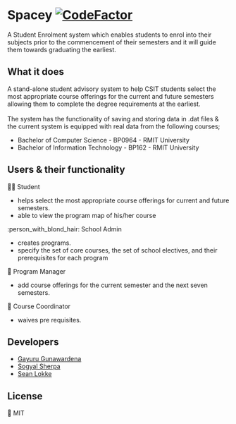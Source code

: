# Spacey [![CodeFactor](https://www.codefactor.io/repository/github/gayuru/spacey_new/badge)](https://www.codefactor.io/repository/github/gayuru/spacey_new)
A Student Enrolment  system which enables students to enrol into their subjects prior to the commencement of their semesters and it will guide them towards graduating the earliest. 
 
What it does
---
A stand-alone student advisory system to help CSIT students select the most appropriate course offerings for the current and future semesters allowing them to complete the degree requirements at the earliest.  <br> <br>
The system has the functionality of saving and storing data in .dat files & the current system is equipped with real data from the following courses;
- Bachelor of Computer Science  - BP0964 - RMIT University
- Bachelor of Information Technology - BP162 - RMIT University

## Users & their functionality ##
:boy::girl: Student 
- helps select the most appropriate course offerings for current and future semesters. 
- able to view the program map of his/her course 

:person_with_blond_hair: School Admin
- creates programs.
- specify the set of core courses, the set of school electives, and their prerequisites for each program

 :man: Program Manager
- add course offerings for the current semester and the next seven semesters.

:woman: Course Coordinator
 - waives pre requisites. 

Developers
---
- [Gayuru Gunawardena](https://gayurug.com)
- [Sogyal Sherpa](https://github.com/sogyals429)
- [Sean Lokke](https://github.com/seanlokeee)

License
----
:key: MIT



   

